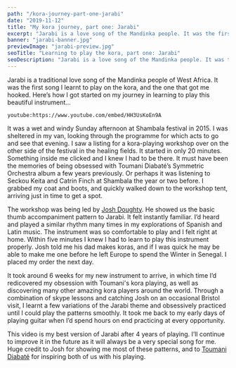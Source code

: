 ```yaml
---
path: "/kora-journey-part-one-jarabi"
date: "2019-11-12"
title: "My kora journey, part one: Jarabi"
excerpt: "Jarabi is a love song of the Mandinka people. It was the first song I learnt on the kora. Here's how I started out learning to play this beautiful instrument."
banner: "jarabi-banner.jpg"
previewImage: "jarabi-preview.jpg"
seoTitle: "Learning to play the kora, part one: Jarabi"
seoDescription: "Jarabi is a love song of the Mandinka people. It was the first song I learnt on the kora. Here's how I started out learning to play this beautiful instrument."
---
```


Jarabi is a traditional love song of the Mandinka people of West Africa. It was the first song I learnt to play on the kora, and the one that got me hooked. Here’s how I got started on my journey in learning to play this beautiful instrument...

`youtube:https://www.youtube.com/embed/HH3UsKoEn9A`

It was a wet and windy Sunday afternoon at Shambala festival in 2015. I was sheltered in my van, looking through the programme for which acts to go and see that evening. I saw a listing for a kora-playing workshop over on the other side of the festival in the healing fields. It started in only 20 minutes. Something inside me clicked and I knew I had to be there. It must have been the memories of being obsessed with Toumani Diabaté’s Symmetric Orchestra album a few years previously. Or perhaps it was listening to Seckou Keita and Catrin Finch at Shambala the year or two before. I grabbed my coat and boots, and quickly walked down to the workshop tent, arriving just in time to get a spot.

The workshop was being led by <a href="https://joshdoughty.co.uk/" target="_blank">Josh Doughty</a>. He showed us the basic thumb accompaniment pattern to Jarabi. It felt instantly familiar. I’d heard and played a similar rhythm many times in my explorations of Spanish and Latin music. The instrument was so comfortable to play and I felt right at home. Within five minutes I knew I had to learn to play this instrument properly. Josh told me his dad makes koras, and if I was quick he may be able to make me one before he left Europe to spend the Winter in Senegal. I placed my order the next day.

It took around 6 weeks for my new instrument to arrive, in which time I’d redicovered my obsession with Toumani's kora playing, as well as discovering many other amazing kora players around the world. Through a combination of skype lessons and catching Josh on an occasional Bristol visit, I learnt a few variations of the Jarabi theme and obsessively practiced until I could play the patterns smoothly. It took me back to my early days of playing guitar when I’d spend hours on end practicing at every opportunity.

This video is my best version of Jarabi after 4 years of playing. I’ll continue to improve it in the future as it will always be a very special song for me. Huge credit to Josh for showing me most of these patterns, and to <a href="https://en.wikipedia.org/wiki/Toumani_Diabat%C3%A9" target="_blank">Toumani Diabaté</a> for inspiring both of us with his playing.
